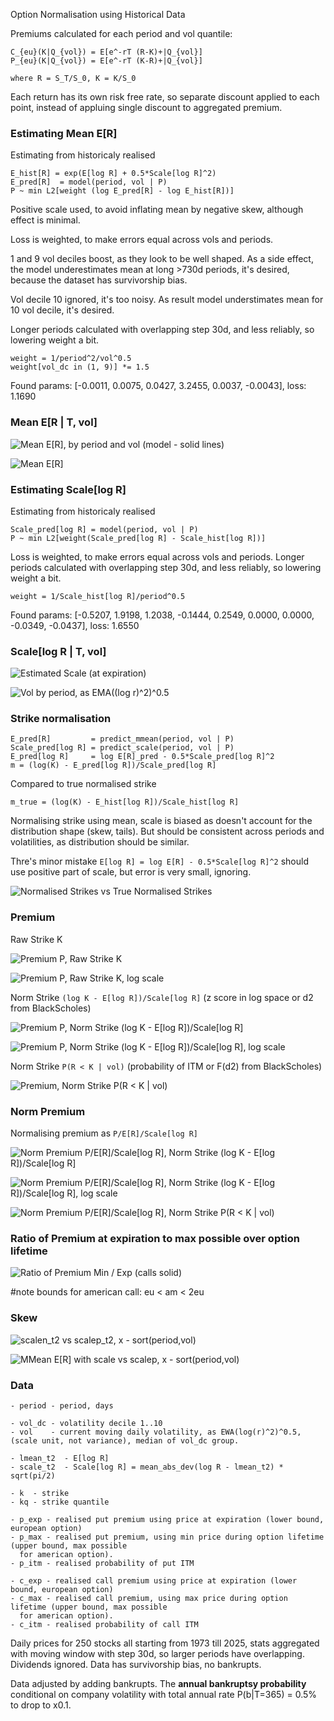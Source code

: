 Option Normalisation using Historical Data

Premiums calculated for each period and vol quantile:

    C_{eu}(K|Q_{vol}) = E[e^-rT (R-K)+|Q_{vol}]
    P_{eu}(K|Q_{vol}) = E[e^-rT (K-R)+|Q_{vol}]

    where R = S_T/S_0, K = K/S_0

Each return has its own risk free rate, so separate discount applied to each point, instead of appluing single discount
to aggregated premium.

### Estimating Mean E[R]

Estimating from historicaly realised

    E_hist[R] = exp(E[log R] + 0.5*Scale[log R]^2)
    E_pred[R]  = model(period, vol | P)
    P ~ min L2[weight (log E_pred[R] - log E_hist[R])]

Positive scale used, to avoid inflating mean by negative skew, although effect is minimal.

Loss is weighted, to make errors equal across vols and periods.

1 and 9 vol deciles boost, as they look to be well shaped. As a side effect, the model underestimates mean at
long >730d periods, it's desired, because the dataset has survivorship bias.

Vol decile 10 ignored, it's too noisy. As result model understimates mean for 10 vol decile, it's desired.

Longer periods calculated with overlapping step 30d, and less reliably, so lowering weight a bit.

    weight = 1/period^2/vol^0.5
    weight[vol_dc in (1, 9)] *= 1.5

Found params: [-0.0011, 0.0075, 0.0427, 3.2455, 0.0037, -0.0043], loss: 1.1690

### Mean E[R | T, vol]

![Mean E[R], by period and vol (model - solid lines)](readme/mean-e-r-by-period-and-vol-model-solid-lines.png)

![Mean E[R]](readme/mean-e-r.png)

### Estimating Scale[log R]

Estimating from historicaly realised

    Scale_pred[log R] = model(period, vol | P)
    P ~ min L2[weight(Scale_pred[log R] - Scale_hist[log R])]

Loss is weighted, to make errors equal across vols and periods. Longer periods calculated with overlapping step 30d,
and less reliably, so lowering weight a bit.

    weight = 1/Scale_hist[log R]/period^0.5

Found params: [-0.5207, 1.9198, 1.2038, -0.1444, 0.2549, 0.0000, 0.0000, -0.0349, -0.0437], loss: 1.6550

### Scale[log R | T, vol]

![Estimated Scale (at expiration)](readme/estimated-scale-at-expiration.png)

![Vol by period, as EMA((log r)^2)^0.5](readme/vol-by-period-as-ema-log-r-2-0-5.png)

### Strike normalisation

    E_pred[R]         = predict_mmean(period, vol | P)
    Scale_pred[log R] = predict_scale(period, vol | P)
    E_pred[log R]     = log E[R]_pred - 0.5*Scale_pred[log R]^2
    m = (log(K) - E_pred[log R])/Scale_pred[log R]

Compared to true normalised strike

    m_true = (log(K) - E_hist[log R])/Scale_hist[log R]

Normalising strike using mean, scale is biased as doesn't account for the distribution shape (skew, tails). But
should be consistent across periods and volatilities, as distribution should be similar.

Thre's minor mistake `E[log R] = log E[R] - 0.5*Scale[log R]^2` should use positive part of scale, but error is
very small, ignoring.

![Normalised Strikes vs True Normalised Strikes](readme/normalised-strikes-vs-true-normalised-strikes.png)

### Premium

Raw Strike K

![Premium P, Raw Strike K](readme/premium-p-raw-strike-k.png)

![Premium P, Raw Strike K, log scale](readme/premium-p-raw-strike-k-log-scale.png)

Norm Strike `(log K - E[log R])/Scale[log R]` (z score in log space or d2 from BlackScholes)

![Premium P, Norm Strike (log K - E[log R])/Scale[log R]](readme/premium-p-norm-strike-log-k-e-log-r-scale-log-r.png)

![Premium P, Norm Strike (log K - E[log R])/Scale[log R], log scale](readme/premium-p-norm-strike-log-k-e-log-r-scale-log-r-log-scale.png)

Norm Strike `P(R < K | vol)` (probability of ITM or F(d2) from BlackScholes)

![Premium, Norm Strike P(R < K | vol)](readme/premium-norm-strike-p-r-k-vol.png)

### Norm Premium

Normalising premium as `P/E[R]/Scale[log R]`

![Norm Premium P/E[R]/Scale[log R], Norm Strike (log K - E[log R])/Scale[log R]](readme/norm-premium-p-e-r-scale-log-r-norm-strike-log-k-e-log-r-scale-log-r.png)

![Norm Premium P/E[R]/Scale[log R], Norm Strike (log K - E[log R])/Scale[log R], log scale](readme/norm-premium-p-e-r-scale-log-r-norm-strike-log-k-e-log-r-scale-log-r-log-scale.png)

![Norm Premium P/E[R]/Scale[log R], Norm Strike P(R < K | vol)](readme/norm-premium-p-e-r-scale-log-r-norm-strike-p-r-k-vol.png)

### Ratio of Premium at expiration to max possible over option lifetime

![Ratio of Premium Min / Exp (calls solid)](readme/ratio-of-premium-min-exp-calls-solid.png)

#note bounds for american call: eu < am < 2eu

### Skew

![scalen_t2 vs scalep_t2, x - sort(period,vol)](readme/scalen-t2-vs-scalep-t2-x-sort-period-vol.png)

![MMean E[R] with scale vs scalep, x - sort(period,vol)](readme/mmean-e-r-with-scale-vs-scalep-x-sort-period-vol.png)

### Data

    - period - period, days

    - vol_dc - volatility decile 1..10
    - vol    - current moving daily volatility, as EWA(log(r)^2)^0.5, (scale unit, not variance), median of vol_dc group.

    - lmean_t2  - E[log R]
    - scale_t2  - Scale[log R] = mean_abs_dev(log R - lmean_t2) * sqrt(pi/2)

    - k  - strike
    - kq - strike quantile

    - p_exp - realised put premium using price at expiration (lower bound, european option)
    - p_max - realised put premium, using min price during option lifetime (upper bound, max possible
      for american option).
    - p_itm - realised probability of put ITM

    - c_exp - realised call premium using price at expiration (lower bound, european option)
    - c_max - realised call premium, using max price during option lifetime (upper bound, max possible
      for american option).
    - c_itm - realised probability of call ITM


Daily prices for 250 stocks all starting from 1973 till 2025, stats aggregated with moving window with step 30d, so
larger periods have overlapping. Dividends ignored. Data has survivorship bias, no bankrupts.

Data adjusted by adding bankrupts. The **annual bankruptsy probability** conditional on company volatility with total
annual rate P(b|T=365) = 0.5% to drop to x0.1.

